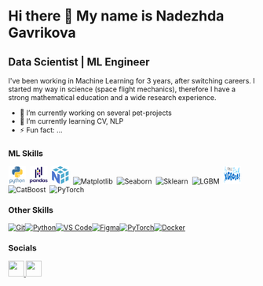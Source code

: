 # Hi there 👋 My name is Nadezhda Gavrikova
Data Scientist | ML Engineer
----------------------------
I've been working in Machine Learning for 3 years, after switching careers. I started my way in science (space flight mechanics), therefore I have a strong mathematical education and a wide research experience.

- 🔭 I’m currently working on several pet-projects
- 🌱 I’m currently learning CV, NLP
- ⚡ Fun fact: ...

### ML Skills

<div>
  <img src="https://github.com/devicons/devicon/blob/master/icons/python/python-original-wordmark.svg" title="Python" alt="Python" width="36" height="36"/>&nbsp;
  <img src="https://github.com/devicons/devicon/blob/master/icons/pandas/pandas-original-wordmark.svg" title="Pandas" alt="Pandas" width="36" height="36"/>&nbsp;
  <img src="https://github.com/devicons/devicon/blob/master/icons/numpy/numpy-original.svg" title="Numpy" alt="Numpy" width="36" height="36"/>&nbsp;
  <img src="icons/matplotlib/matplotlib-original-wordmark.svg" title="Matplotlib" alt="Matplotlib" width="36" height="36"/>&nbsp;
  <img src="https://seaborn.pydata.org/_images/logo-mark-lightbg.svg" title="Seaborn" alt="Seaborn" width="36" height="36"/>&nbsp;
  <img src="https://upload.wikimedia.org/wikipedia/commons/0/05/Scikit_learn_logo_small.svg" title="Sklearn" alt="Sklearn" width="36" height="36"/>&nbsp;  
  <img src=https://user-images.githubusercontent.com/7608904/90947747-e2d40c00-e3fd-11ea-9472-fc79e1a20bd9.png" title="LGBM" alt="LGBM" width="36" height="36"/>&nbsp;
  <img src="https://raw.githubusercontent.com/dmlc/dmlc.github.io/master/img/logo-m/xgboost.png" title="XGBoost" alt="XGBoost" width="36" height="36"/>&nbsp;
  <img src="https://avatars.githubusercontent.com/u/29043415?s=200&v=4" title="CatBoost" alt="CatBoost" width="36" height="36"/>&nbsp;
  <img src="https://raw.githubusercontent.com/danielcranney/readme-generator/main/public/icons/skills/pytorch-colored.svg" title="PyTorch" alt="PyTorch" width="36" height="36"/>&nbsp;
</div>

### Other Skills

<p align="left">
<a href="https://git-scm.com/" target="_blank" rel="noreferrer"><img src="https://raw.githubusercontent.com/danielcranney/readme-generator/main/public/icons/skills/git-colored.svg" width="36" height="36" alt="Git" /></a><a href="https://www.python.org/" target="_blank" rel="noreferrer"><img src="https://raw.githubusercontent.com/danielcranney/readme-generator/main/public/icons/skills/python-colored.svg" width="36" height="36" alt="Python" /></a><a href="https://code.visualstudio.com/" target="_blank" rel="noreferrer"><img src="https://raw.githubusercontent.com/danielcranney/readme-generator/main/public/icons/skills/visualstudiocode.svg" width="36" height="36" alt="VS Code" /></a><a href="https://www.figma.com/" target="_blank" rel="noreferrer"><img src="https://raw.githubusercontent.com/danielcranney/readme-generator/main/public/icons/skills/figma-colored.svg" width="36" height="36" alt="Figma" /></a><a href="https://pytorch.org/" target="_blank" rel="noreferrer"><img src="https://raw.githubusercontent.com/danielcranney/readme-generator/main/public/icons/skills/pytorch-colored.svg" width="36" height="36" alt="PyTorch" /></a><a href="https://www.docker.com/" target="_blank" rel="noreferrer"><img src="https://raw.githubusercontent.com/danielcranney/readme-generator/main/public/icons/skills/docker-colored.svg" width="36" height="36" alt="Docker" /></a>
</p>

### Socials

<p align="left"> <a href="https://www.github.com/Gavr09" target="_blank" rel="noreferrer"> <picture> <source media="(prefers-color-scheme: dark)" srcset="https://raw.githubusercontent.com/danielcranney/readme-generator/main/public/icons/socials/github-dark.svg" /> <source media="(prefers-color-scheme: light)" srcset="https://raw.githubusercontent.com/danielcranney/readme-generator/main/public/icons/socials/github.svg" /> <img src="https://raw.githubusercontent.com/danielcranney/readme-generator/main/public/icons/socials/github.svg" width="32" height="32" /> </picture> </a> <a href="https://www.linkedin.com/in/gavr09" target="_blank" rel="noreferrer"> <picture> <source media="(prefers-color-scheme: dark)" srcset="https://raw.githubusercontent.com/danielcranney/readme-generator/main/public/icons/socials/linkedin-dark.svg" /> <source media="(prefers-color-scheme: light)" srcset="https://raw.githubusercontent.com/danielcranney/readme-generator/main/public/icons/socials/linkedin.svg" /> <img src="https://raw.githubusercontent.com/danielcranney/readme-generator/main/public/icons/socials/linkedin.svg" width="32" height="32" /> </picture> </a></p>
